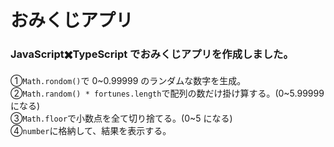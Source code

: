 # おみくじアプリ

### JavaScript✖️TypeScript でおみくじアプリを作成しました。<br>
①`Math.rondom()`で 0~0.99999 のランダムな数字を生成。<br>
②`Math.random() * fortunes.length`で配列の数だけ掛け算する。(0~5.99999 になる)<br>
③`Math.floor`で小数点を全て切り捨てる。(0~5 になる)<br>
④`number`に格納して、結果を表示する。
